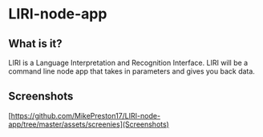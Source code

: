 # LIRI-node-app
## What is it?
LIRI is a Language Interpretation and Recognition Interface. LIRI will be a command line node app that takes in parameters and gives you back data.

## Screenshots
[https://github.com/MikePreston17/LIRI-node-app/tree/master/assets/screenies](Screenshots)
